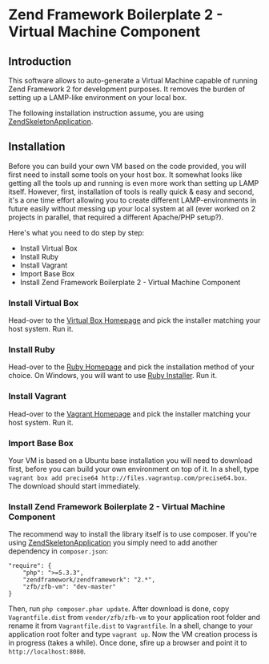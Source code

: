 # Zend Framework Boilerplate 2 - Virtual Machine Component

## Introduction

This software allows to auto-generate a Virtual Machine capable of running Zend Framework 2
for development purposes. It removes the burden of setting up a LAMP-like environment on your local box.

The following installation instruction assume, you are using [ZendSkeletonApplication](https://github.com/zendframework/ZendSkeletonApplication/).

## Installation

Before you can build your own VM based on the code provided, you will first
need to install some tools on your host box. It somewhat looks like getting all the tools up and running
is even more work than setting up LAMP itself. However, first, installation of tools is really quick & easy
and second, it's a one time effort allowing you to create different LAMP-environments in future easily without messing
up your local system at all (ever worked on 2 projects in parallel, that required a different Apache/PHP setup?).

Here's what you need to do step by step:

- Install Virtual Box
- Install Ruby
- Install Vagrant
- Import Base Box
- Install Zend Framework Boilerplate 2 - Virtual Machine Component

### Install Virtual Box

Head-over to the [Virtual Box Homepage](https://www.virtualbox.org/) and pick the installer matching your
host system. Run it.

### Install Ruby

Head-over to the [Ruby Homepage](http://www.ruby-lang.org/en/downloads/) and pick the installation method of
your choice. On Windows, you will want to use [Ruby Installer](http://rubyinstaller.org/). Run it.

### Install Vagrant

Head-over to the [Vagrant Homepage](http://vagrantup.com/) and pick the installer matching your host system. Run it.

### Import Base Box

Your VM is based on a Ubuntu base installation you will need to download first, before you can build your own
environment on top of it. In a shell, type `vagrant box add precise64 http://files.vagrantup.com/precise64.box`. The
download should start immediately.

### Install Zend Framework Boilerplate 2 - Virtual Machine Component

The recommend way to install the library itself is to use composer. If you're using [ZendSkeletonApplication](https://github.com/zendframework/ZendSkeletonApplication/)
you simply need to add another dependency in `composer.json`:

    "require": {
        "php": ">=5.3.3",
        "zendframework/zendframework": "2.*",
        "zfb/zfb-vm": "dev-master"
    }

Then, run `php composer.phar update`. After download is done, copy `Vagrantfile.dist` from `vendor/zfb/zfb-vm`
to your application root folder and rename it from `Vagrantfile.dist` to `Vagrantfile`. In a shell, change
to your application root folter and type `vagrant up`. Now the VM creation process is in progress (takes a while).
Once done, sfire up a browser and point it to `http://localhost:8080`.